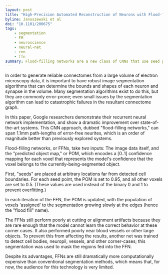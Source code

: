 ```yaml
---
layout: post
title: "High-Precision Automated Reconstruction of Neurons with Flood-filling Networks"
byline: Januszewski et al
doi: "10.1101/200675"
tags:
    - segmentation
    - EM
    - neuroscience
    - neural-net
    - cnn
    - ffn
summary: Flood-filling networks are a new class of CNNs that use seed points to segment electron microscopy neuroscience data with an extraordinary level of accuracy.
---
```


In order to generate reliable connectomes from a large volume of electron microscopy data, it is important to have robust image segmentation algorithms that can determine the bounds and shapes of each neuron and synapse in the volume. Many segmentation algorithms exist to do this, but they are commonly error-prone; even small issues by the segmentation algorithm can lead to catastrophic failures in the resultant connectome graph.

In this paper, Google researchers demonstrate their recurrent neural network implementation, and show a dramatic improvement over state-of-the-art systems. This CNN approach, dubbed "flood-filling networks," can span 1.1mm path-lengths of error-free neurites, which is an order of magnitude better than previously explored systems.

Flood-filling networks, or FFNs, take _two_ inputs: The image data itself, and the "predicted object map," or POM, which encodes a [0..1] confidence mapping for each voxel that represents the model's confidence that the voxel belongs to the currently-being-segmented object.

First, "seeds" are placed at arbitrary locations far from detected cell boundaries. For each seed point, the POM is set to 0.95, and all other voxels are set to 0.5. (These values are used instead of the binary 0 and 1 to prevent overfitting.)

In each iteration of the FFN, the POM is updated, with the population of voxels 'assigned' to the segmentation growing slowly at the edges (hence the "flood fill" name).

The FFNs still perform poorly at cutting or alignment artifacts because they are rare enough that the model cannot learn the correct behavior at these corner cases. It also performed poorly near blood vessels or other large objects. To prevent this from affecting the results, another net was trained to detect cell bodies, neuropil, vessels, and other corner-cases; this segmentation was used to mask the regions fed into the FFN.

Despite its advantages, FFNs are still dramatically more computationally expensive than conventional segmentation methods, which means that, for now, the audience for this technology is very limited.
